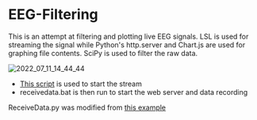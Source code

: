 # EEG-Filtering
This is an attempt at filtering and plotting live EEG signals. LSL is used for streaming the signal while Python's http.server and Chart.js are used for graphing file contents. SciPy is used to filter the raw data.

![2022_07_11_14_44_44](https://user-images.githubusercontent.com/14152830/178349035-91a3f55c-9a67-4ff5-a08c-a04117af479b.gif)

- [This script](https://github.com/openbci-archive/OpenBCI_LSL) is used to start the stream
- receivedata.bat is then run to start the web server and data recording

ReceiveData.py was modified from [this example](https://github.com/labstreaminglayer/liblsl-Python/blob/master/pylsl/examples/ReceiveData.py)

